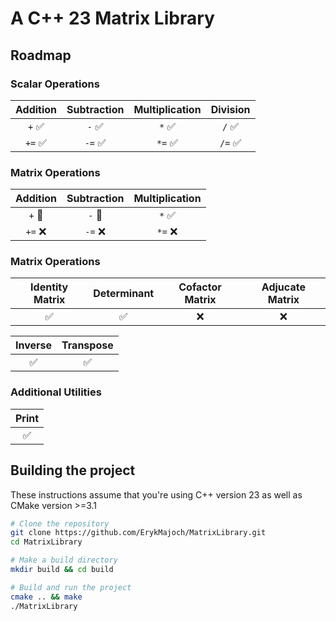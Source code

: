 # A C++ 23 Matrix Library


<!--  

Transposition Submatrix

Square Matrices:
 - Diagonal Matrix
 - Lower Triangular Matrix
 - Upper Triangular Matrix

Inverse Matrices
 - Identity Matrix
 - Determinant


-->


## Roadmap
### Scalar Operations
| Addition | Subtraction | Multiplication | Division |
|:--------:|:-----------:|:--------------:|:--------:|
|   `+` ✅  |    `-` ✅    |      `*` ✅     |   `/` ✅  |
|  `+=` ✅  |    `-=` ✅   |     `*=` ✅     |  `/=` ✅  |

### Matrix Operations
| Addition | Subtraction | Multiplication |
|:--------:|:-----------:|:--------------:|
|`+` :construction:|`-` :construction:|`*` ✅|
|  `+=` :x:  |    `-=` :x:   |     `*=` :x:     |

### Matrix  Operations
| Identity Matrix | Determinant | Cofactor Matrix | Adjucate Matrix |
|:---------------:|:-----------:|:---------------:|:---------------:|
|       ✅       |     ✅     |       :x:       |       :x:       |

| Inverse |Transpose|
|:---------------:|:---------------:|
|       ✅       |       ✅       |
<!-- https://byjus.com/maths/adjoint-of-a-matrix/ -->

### Additional Utilities
|        Print       |
|:------------------:|
| ✅ |


## Building the project
These instructions assume that you're using C++ version 23 as well as CMake version >=3.1
```bash
# Clone the repository
git clone https://github.com/ErykMajoch/MatrixLibrary.git
cd MatrixLibrary

# Make a build directory
mkdir build && cd build

# Build and run the project
cmake .. && make
./MatrixLibrary
```
